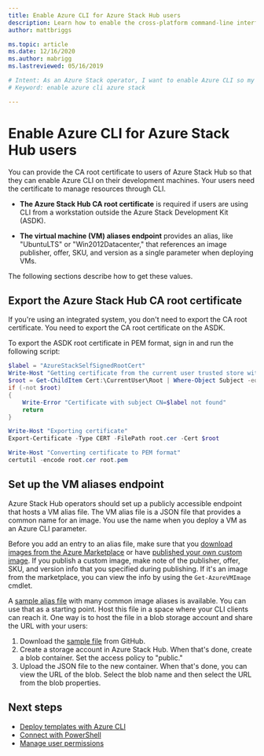 ```yaml
---
title: Enable Azure CLI for Azure Stack Hub users 
description: Learn how to enable the cross-platform command-line interface (CLI) to manage and deploy resources on Azure Stack Hub.
author: mattbriggs

ms.topic: article
ms.date: 12/16/2020
ms.author: mabrigg
ms.lastreviewed: 05/16/2019

# Intent: As an Azure Stack operator, I want to enable Azure CLI so my users can manage resources through CLI.
# Keyword: enable azure cli azure stack

---
```


# Enable Azure CLI for Azure Stack Hub users

You can provide the CA root certificate to users of Azure Stack Hub so that they can enable Azure CLI on their development machines. Your users need the certificate to manage resources through CLI.

 - **The Azure Stack Hub CA root certificate** is required if users are using CLI from a workstation outside the Azure Stack Development Kit (ASDK).  

 - **The virtual machine (VM) aliases endpoint** provides an alias, like "UbuntuLTS" or "Win2012Datacenter," that references an image publisher, offer, SKU, and version as a single parameter when deploying VMs.  

The following sections describe how to get these values.

## Export the Azure Stack Hub CA root certificate

If you're using an integrated system, you don't need to export the CA root certificate. You need to export the CA root certificate on the ASDK.

To export the ASDK root certificate in PEM format, sign in and run the following script:

```powershell
$label = "AzureStackSelfSignedRootCert"
Write-Host "Getting certificate from the current user trusted store with subject CN=$label"
$root = Get-ChildItem Cert:\CurrentUser\Root | Where-Object Subject -eq "CN=$label" | select -First 1
if (-not $root)
{
    Write-Error "Certificate with subject CN=$label not found"
    return
}

Write-Host "Exporting certificate"
Export-Certificate -Type CERT -FilePath root.cer -Cert $root

Write-Host "Converting certificate to PEM format"
certutil -encode root.cer root.pem
```

## Set up the VM aliases endpoint

Azure Stack Hub operators should set up a publicly accessible endpoint that hosts a VM alias file. The VM alias file is a JSON file that provides a common name for an image. You use the name when you deploy a VM as an Azure CLI parameter.  

Before you add an entry to an alias file, make sure that you [download images from the Azure Marketplace](azure-stack-download-azure-marketplace-item.md) or have [published your own custom image](azure-stack-add-vm-image.md). If you publish a custom image, make note of the publisher, offer, SKU, and version info that you specified during publishing. If it's an image from the marketplace, you can view the info by using the `Get-AzureVMImage` cmdlet.  

A [sample alias file](https://raw.githubusercontent.com/Azure/azure-rest-api-specs/master/arm-compute/quickstart-templates/aliases.json) with many common image aliases is available. You can use that as a starting point. Host this file in a space where your CLI clients can reach it. One way is to host the file in a blob storage account and share the URL with your users:

1. Download the [sample file](https://raw.githubusercontent.com/Azure/azure-rest-api-specs/master/arm-compute/quickstart-templates/aliases.json) from GitHub.
2. Create a storage account in Azure Stack Hub. When that's done, create a blob container. Set the access policy to "public."  
3. Upload the JSON file to the new container. When that's done, you can view the URL of the blob. Select the blob name and then select the URL from the blob properties.

## Next steps

- [Deploy templates with Azure CLI](../user/azure-stack-deploy-template-command-line.md )
- [Connect with PowerShell](powershell-install-az-module.md)
- [Manage user permissions](azure-stack-manage-permissions.md)
